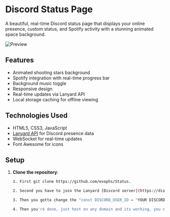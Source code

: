 # Discord Status Page

A beautiful, real-time Discord status page that displays your online presence, custom status, and Spotify activity with a stunning animated space background.

![Preview](https://i.imgur.com/PybbsZY.png)

## Features

-  Animated shooting stars background
-  Spotify integration with real-time progress bar
-  Background music toggle
-  Responsive design
-  Real-time updates via Lanyard API
-  Local storage caching for offline viewing

## Technologies Used

- HTML5, CSS3, JavaScript
- [Lanyard API](https://github.com/Phineas/lanyard) for Discord presence data
- WebSocket for real-time updates
- Font Awesome for icons

## Setup

1. **Clone the repository**:
   ```bash
   1. First git clone https://github.com/exophs/Status.

   2. Second you have to join the Lanyard [Discord server](https://discord.gg/8NTS7FRFgu) so their bot can see your profile to display on the website.

   3. Then you gotta change the "const DISCORD_USER_ID = "YOUR DISCORD ID HERE";".

   4. Then you're done, just host on any domain and its working, you can change the code to anything you'd like just reference back to me and this project.
